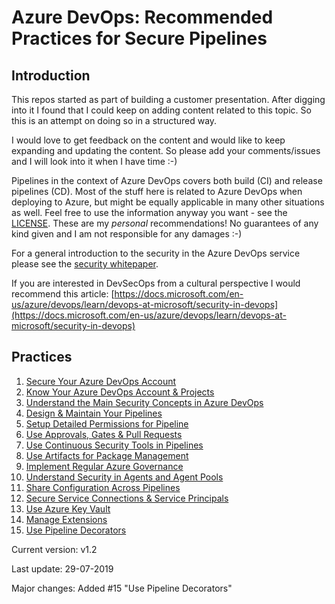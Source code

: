 # Azure DevOps: Recommended Practices for Secure Pipelines

## Introduction
This repos started as part of building a customer presentation. After digging into it I found that I could keep on adding content related to this topic. So this is an attempt on doing so in a structured way. 

I would love to get feedback on the content and would like to keep expanding and updating the content. So please add your comments/issues and I will look into it when I have time :-)

Pipelines in the context of Azure DevOps covers both build (CI) and release pipelines (CD). Most of the stuff here is related to Azure DevOps when deploying to Azure, but might be equally applicable in many other situations as well. Feel free to use the information anyway you want - see the [LICENSE](LICENSE). These are my _personal_ recommendations! No guarantees of any kind given and I am not responsible for any damages :-)

For a general introduction to the security in the Azure DevOps service please see the [security whitepaper](https://docs.microsoft.com/en-us/azure/devops/articles/team-services-security-whitepaper?view=azure-devops).

If you are interested in DevSecOps from a cultural perspective I would recommend this article: [https://docs.microsoft.com/en-us/azure/devops/learn/devops-at-microsoft/security-in-devops](https://docs.microsoft.com/en-us/azure/devops/learn/devops-at-microsoft/security-in-devops)

## Practices
 1. [Secure Your Azure DevOps Account][1]
 2. [Know Your Azure DevOps Account & Projects][2]
 3. [Understand the Main Security Concepts in Azure DevOps][3]
 4. [Design & Maintain Your Pipelines][4]
 5. [Setup Detailed Permissions for Pipeline][5]
 6. [Use Approvals, Gates & Pull Requests][6]
 7. [Use Continuous Security Tools in Pipelines][7]
 8. [Use Artifacts for Package Management][8]
 9. [Implement Regular Azure Governance][9]
 10. [Understand Security in Agents and Agent Pools][10]
 11. [Share Configuration Across Pipelines][11]
 12. [Secure Service Connections & Service Principals][12]
 13. [Use Azure Key Vault][13]
 14. [Manage Extensions][14]
 15. [Use Pipeline Decorators][15]


[1]: /practices-docs/01-practice.md
[2]: /practices-docs/02-practice.md
[3]: /practices-docs/03-practice.md
[4]: /practices-docs/04-practice.md
[5]: /practices-docs/05-practice.md
[6]: /practices-docs/06-practice.md
[7]: /practices-docs/07-practice.md
[8]: /practices-docs/08-practice.md
[9]: /practices-docs/09-practice.md
[10]: /practices-docs/10-practice.md
[11]: /practices-docs/11-practice.md
[12]: /practices-docs/12-practice.md
[13]: /practices-docs/13-practice.md
[14]: /practices-docs/14-practice.md
[15]: /practices-docs/15-practice.md

Current version: v1.2

Last update: 29-07-2019

Major changes: Added #15 "Use Pipeline Decorators"